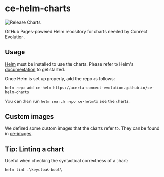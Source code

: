 # ce-helm-charts 
 
![Release Charts](https://github.com/Acerta-Connect-Evolution/ce-helm-charts/workflows/Release%20Charts/badge.svg?branch=main)

GitHub Pages-powered Helm repository for charts needed by Connect Evolution.

## Usage

[Helm](https://helm.sh) must be installed to use the charts.
Please refer to Helm's [documentation](https://helm.sh/docs/) to get started.

Once Helm is set up properly, add the repo as follows:
```console
helm repo add ce-helm https://acerta-connect-evolution.github.io/ce-helm-charts
```

You can then run `helm search repo ce-helm` to see the charts.

## Custom images

We defined some custom images that the charts refer to. They can be found in [ce-images](https://github.com/Acerta-Connect-Evolution/ce-images).

## Tip: Linting a chart

Useful when checking the syntactical correctness of a chart:

```console
helm lint .\keycloak-boot\
```

